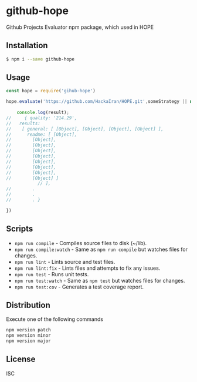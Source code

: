 # github-hope
Github Projects Evaluator npm package, which used in HOPE

## Installation
```bash
$ npm i --save github-hope
```

## Usage
```javascript
const hope = require('gihub-hope')

hope.evaluate('https://github.com/HackaIran/HOPE.git',someStrategy || null).then(result => {
    
    console.log(result);
//     { quality: '214.29',
//   results:
//    [ general: [ [Object], [Object], [Object], [Object] ],
//      readme: [ [Object],
//        [Object],
//        [Object],
//        [Object],
//        [Object],
//        [Object],
//        [Object],
//        [Object],
//        [Object] ] 
            // ],
//        .
//        .
//        . }

})
```

## Scripts
* `npm run compile` - Compiles source files to disk (~/lib).
* `npm run compile:watch` - Same as `npm run compile` but watches files for changes.
* `npm run lint` - Lints source and test files.
* `npm run lint:fix` - Lints files and attempts to fix any issues.
* `npm run test` - Runs unit tests.
* `npm run test:watch` - Same as `npm test` but watches files for changes.
* `npm run test:cov` - Generates a test coverage report.

## Distribution
Execute one of the following commands
```bash
npm version patch
npm version minor
npm version major
```
## License
ISC

